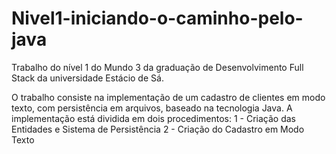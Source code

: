 # Nivel1-iniciando-o-caminho-pelo-java
Trabalho do nível 1 do Mundo 3 da graduação de Desenvolvimento Full Stack da universidade Estácio de Sá. 

O trabalho consiste na implementação de um cadastro de clientes em modo texto, com persistência em arquivos, baseado na tecnologia Java.
A implementação está dividida em dois procedimentos:
1 - Criação das Entidades e Sistema de Persistência
2 -  Criação do Cadastro em Modo Texto

